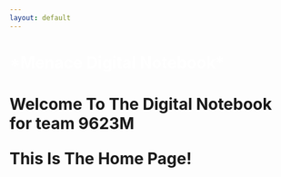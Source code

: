```yaml
---
layout: default
---
```

<h1> <span style="color:white">*Menace Digital Notebook*</span> <h1>

<p> Welcome To The Digital Notebook for team 9623M
<p> This Is The Home Page!
